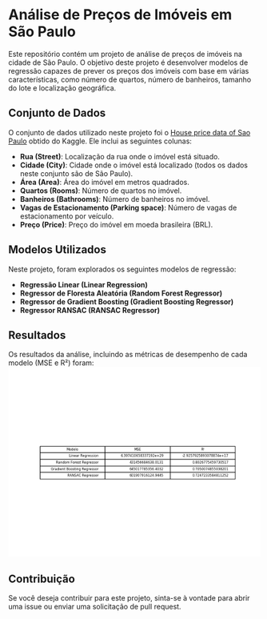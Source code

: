 # Análise de Preços de Imóveis em São Paulo

Este repositório contém um projeto de análise de preços de imóveis na cidade de São Paulo. O objetivo deste projeto é desenvolver modelos de regressão capazes de prever os preços dos imóveis com base em várias características, como número de quartos, número de banheiros, tamanho do lote e localização geográfica.

## Conjunto de Dados

O conjunto de dados utilizado neste projeto foi o [House price data of Sao Paulo](https://www.kaggle.com/datasets/kaggleshashankk/house-price-data-of-sao-paulo) obtido do Kaggle. 
Ele inclui as seguintes colunas:

- **Rua (Street)**: Localização da rua onde o imóvel está situado.
- **Cidade (City)**: Cidade onde o imóvel está localizado (todos os dados neste conjunto são de São Paulo).
- **Área (Area)**: Área do imóvel em metros quadrados.
- **Quartos (Rooms)**: Número de quartos no imóvel.
- **Banheiros (Bathrooms)**: Número de banheiros no imóvel.
- **Vagas de Estacionamento (Parking space)**: Número de vagas de estacionamento por veículo.
- **Preço (Price)**: Preço do imóvel em moeda brasileira (BRL).

## Modelos Utilizados

Neste projeto, foram explorados os seguintes modelos de regressão:

- **Regressão Linear (Linear Regression)**
- **Regressor de Floresta Aleatória (Random Forest Regressor)**
- **Regressor de Gradient Boosting (Gradient Boosting Regressor)**
- **Regressor RANSAC (RANSAC Regressor)**

## Resultados

Os resultados da análise, incluindo as métricas de desempenho de cada modelo (MSE e R²) foram:
![Resultados](resultados.png)

## Contribuição

Se você deseja contribuir para este projeto, sinta-se à vontade para abrir uma issue ou enviar uma solicitação de pull request.
